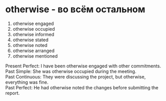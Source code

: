 # otherwise - во всём остальном

1. otherwise engaged
2. otherwise occupied
3. otherwise informed
4. otherwise stated
5. otherwise noted
6. otherwise arranged
7. otherwise mentioned

Present Perfect: I have been otherwise engaged with other commitments.  
Past Simple: She was otherwise occupied during the meeting.  
Past Continuous: They were discussing the project, but otherwise, everything was fine.  
Past Perfect: He had otherwise noted the changes before submitting the report.
